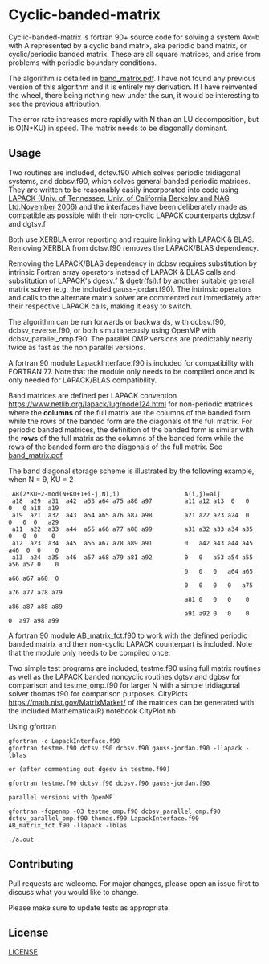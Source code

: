 # Cyclic-banded-matrix

Cyclic-banded-matrix is fortran 90+ source code for solving a system Ax=b with A represented by a cyclic band matrix, aka periodic band matrix, or cyclic/periodic banded matrix. These are all square matrices, and arise from problems with periodic boundary conditions.

The algorithm is detailed in [band_matrix.pdf](https://github.com/mostlyharmlessone/cyclic-banded-matrix/blob/main/band_matrix.pdf).  I have not found any previous version of this algorithm and it is entirely my derivation. If I have reinvented the wheel, there being nothing new under the sun, it would be interesting to see the previous attribution.

The error rate increases more rapidly with N than an LU decomposition, but is O(N*KU) in speed.  The matrix needs to be diagonally dominant.

## Usage

Two routines are included, dctsv.f90 which solves periodic tridiagonal systems, and dcbsv.f90, which solves general banded periodic matrices.
They are written to be reasonably easily incorporated into code using [LAPACK (Univ. of Tennessee, Univ. of California Berkeley and NAG Ltd.November 2006)](http://www.netlib.org/lapack/) and the interfaces have been deliberately made as compatible as possible with their non-cyclic LAPACK counterparts dgbsv.f and dgtsv.f

Both use XERBLA error reporting and require linking with LAPACK & BLAS. 
Removing XERBLA from dctsv.f90 removes the LAPACK/BLAS dependency.

Removing the LAPACK/BLAS dependency in dcbsv requires substitution by intrinsic Fortran array operators instead of LAPACK & BLAS calls and substitution of LAPACK's dgesv.f  & dgetr(fsi).f by another suitable general matrix solver (e.g. the included gauss-jordan.f90).  The intrinsic operators and calls to the alternate matrix solver are commented out immediately after their respective LAPACK calls, making it easy to switch.

The algorithm can be run forwards or backwards, with dcbsv.f90, dcbsv_reverse.f90, or both simultaneously using OpenMP with dcbsv_parallel_omp.f90.   The parallel OMP versions are predictably nearly twice as fast as the non parallel versions.

A fortran 90 module LapackInterface.f90 is included for compatibility with FORTRAN 77. Note that the module only needs to be compiled once and is only needed for LAPACK/BLAS compatibility.

Band matrices are defined per LAPACK convention https://www.netlib.org/lapack/lug/node124.html for non-periodic matrices where the **columns** of the full matrix are the columns of the banded form while the rows of the banded form are the diagonals of the full matrix.  For periodic banded matrices, the definition of the banded form is similar with the **rows** of the full matrix as the columns of the banded form while the rows of the banded form are the diagonals of the full matrix.  See [band_matrix.pdf](https://github.com/mostlyharmlessone/cyclic-banded-matrix/blob/main/band_matrix.pdf)

  The band diagonal storage scheme is illustrated by the following example, when
  N = 9, KU = 2

     AB(2*KU+2-mod(N+KU+1+i-j,N),i)                  A(i,j)=aij  
     a18  a29  a31  a42  a53 a64 a75 a86 a97         a11 a12 a13  0   0   0   0 a18  a19
     a19  a21  a32  a43  a54 a65 a76 a87 a98         a21 a22 a23 a24  0   0   0  0   a29
     a11  a22  a33  a44  a55 a66 a77 a88 a99         a31 a32 a33 a34 a35  0   0  0    0
     a12  a23  a34  a45  a56 a67 a78 a89 a91         0   a42 a43 a44 a45 a46  0  0    0
     a13  a24  a35  a46  a57 a68 a79 a81 a92         0   0   a53 a54 a55 a56 a57 0    0
                                                     0   0   0   a64 a65 a66 a67 a68  0
                                                     0   0   0   0   a75 a76 a77 a78 a79
                                                     a81 0   0   0    0  a86 a87 a88 a89
                                                     a91 a92 0   0    0   0  a97 a98 a99
													 
													 
A fortran 90 module AB_matrix_fct.f90 to work with the defined periodic banded matrix and their non-cyclic LAPACK counterpart is included.  Note that the module only needs to be compiled once.
 
Two simple test programs are included, testme.f90 using full matrix routines as well as the LAPACK banded noncyclic routines dgtsv and dgbsv for comparison and testme_omp.f90 for larger N with a simple tridiagonal solver thomas.f90 for comparison purposes. CityPlots https://math.nist.gov/MatrixMarket/ of the matrices can be generated with the included Mathematica(R) notebook CityPlot.nb

Using gfortran
```
gfortran -c LapackInterface.f90 
gfortran testme.f90 dctsv.f90 dcbsv.f90 gauss-jordan.f90 -llapack -lblas

or (after commenting out dgesv in testme.f90)

gfortran testme.f90 dctsv.f90 dcbsv.f90 gauss-jordan.f90

parallel versions with OpenMP

gfortran -fopenmp -O3 testme_omp.f90 dcbsv_parallel_omp.f90 dctsv_parallel_omp.f90 thomas.f90 LapackInterface.f90 AB_matrix_fct.f90 -llapack -lblas

./a.out

```

## Contributing

Pull requests are welcome. For major changes, please open an issue first to discuss what you would like to change.

Please make sure to update tests as appropriate.

## License
[LICENSE](https://github.com/mostlyharmlessone/cyclic-banded-matrix/blob/main/LICENSE)

